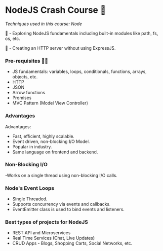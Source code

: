 # NodeJS Crash Course :dart:

*Techniques used in this course: Node*

:pushpin: - Exploring NodeJS fundamentals including built-in modules like path, fs, os, etc.

:pushpin: - Creating an HTTP server without using ExpressJS. 

### Pre-requisites :technologist:
- JS fundamentals: variables, loops, conditionals, functions, arrays, objects, etc.
- HTTP
- JSON
- Arrow functions
- Promises
- MVC Pattern (Model View Controller)

### Advantages
Advantages:
- Fast, efficient, highly scalable.
- Event driven, non-blocking I/O Model.
- Popular in industry.
- Same language on frontend and backend.

### Non-Blocking I/O
-Works on a single thread using non-blocking I/O calls.

### Node's Event Loops
- Single Threaded.
- Supports concurrency via events and callbacks.
- EventEmitter class is used to bind events and listeners.

### Best types of projects for NodeJS
- REST API and Microservices
- Real Time Services (Chat, Live Updates)
- CRUD Apps - Blogs, Shopping Carts, Social Networks, etc.
